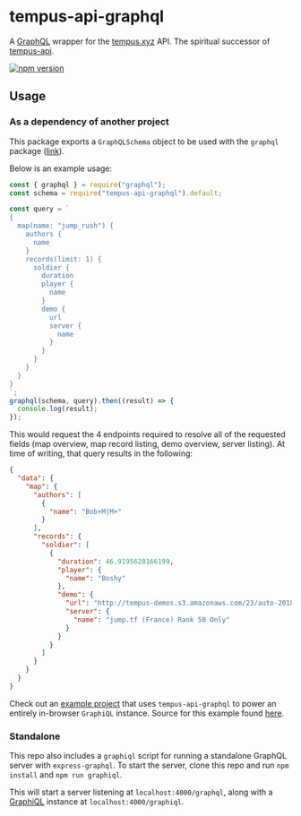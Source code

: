 # tempus-api-graphql

A [GraphQL](https://graphql.org/) wrapper for the [tempus.xyz](https://tempus.xyz/) API. The spiritual successor of [tempus-api](https://github.com/arispoloway/tempus-api).

[![npm version](https://badge.fury.io/js/tempus-api-graphql.svg)](https://badge.fury.io/js/tempus-api-graphql)

## Usage

### As a dependency of another project

This package exports a `GraphQLSchema` object to be used with the `graphql` package ([link](https://www.npmjs.com/package/graphql)).

Below is an example usage:

```js
const { graphql } = require("graphql");
const schema = require("tempus-api-graphql").default;

const query = `
{
  map(name: "jump_rush") {
    authors {
      name
    }
    records(limit: 1) {
      soldier {
        duration
        player {
          name
        }
        demo {
          url
          server {
            name
          }
        }
      }
    }
  }
}
`;
graphql(schema, query).then((result) => {
  console.log(result);
});
```

This would request the 4 endpoints required to resolve all of the requested fields (map overview, map record listing, demo overview, server listing). At time of writing, that query results in the following:

```json
{
  "data": {
    "map": {
      "authors": [
        {
          "name": "Bob+M|M+"
        }
      ],
      "records": {
        "soldier": [
          {
            "duration": 46.9195628166199,
            "player": {
              "name": "Boshy"
            },
            "demo": {
              "url": "http://tempus-demos.s3.amazonaws.com/23/auto-20181102-140940-jump_rush.zip",
              "server": {
                "name": "jump.tf (France) Rank 50 Only"
              }
            }
          }
        ]
      }
    }
  }
}
```

Check out an [example project](https://xff7m.csb.app/) that uses `tempus-api-graphql` to power an entirely in-browser `GraphiQL` instance. Source for this example found [here](https://codesandbox.io/s/graphiql-tempus-api-graphql-demo-xff7m).

### Standalone

This repo also includes a `graphiql` script for running a standalone GraphQL server with `express-graphql`.
To start the server, clone this repo and run `npm install` and `npm run graphiql`.

This will start a server listening at `localhost:4000/graphql`, along with a [GraphiQL](https://github.com/graphql/graphiql) instance at `localhost:4000/graphiql`.

